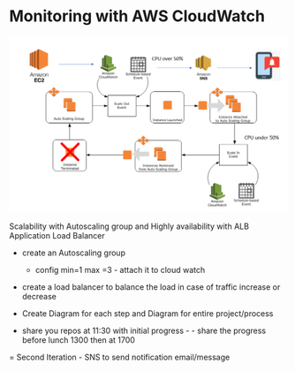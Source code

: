 # Monitoring with AWS CloudWatch
![](img/Autoscaling_diagram.png)

Scalability with Autoscaling group and Highly availability with ALB Application Load Balancer

- create an Autoscaling group
    - config min=1 max =3 - attach it to cloud watch

- create a load balancer to balance the load in case of traffic increase or decrease

- Create Diagram for each step and Diagram for entire project/process
- share you repos at 11:30 with initial progress - - share the progress before lunch 1300 then at 1700

= Second Iteration - SNS to send notification email/message 

